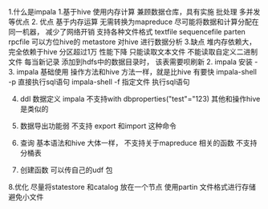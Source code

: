 1.什么是impala
    1.基于hive 使用内存计算 兼顾数据仓库，具有实施 批处理 多并发等优点
    2. 优点
        基于内存运算
        无需转换为mapreduce
        尽可能将数据和计算分配在同一机器， 减少了网络开销
        支持各种文件格式 textfile sequencefile parten rpcfile
        可以方位hive的 metastore 对hive 进行数据分析
    3.缺点
        堆内存依赖大， 完全依赖于hive
        分区超过1万 性能下降
        只能读取文本文件 不能读取自定义二进制文件
        每当新记录 添加到hdfs中的数据目录时， 该表需要呗刷新
2. impala 安装
    -
3. impala 基础使用
    操作方法和hive 方法一样，就是比hive 有要快
    impala-shell -p 直接执行sql语句
    impala-shell -f 指定文件 执行sql语句

4. ddl 数据定义
    impala 不支持with dbproperties("test"="123)
    其他和操作hive 是类似的

5. 数据导出功能弱
    不支持 export 和import 这种命令

6. 查询
    基本语法和hive 大体一样， 不支持关于mapreduce 相关的函数 不支持分桶表

7. 创建函数
    可以传自己的udf 包

8.优化
    尽量将statestore 和catalog 放在一个节点
    使用partin 文件格式进行存储
    避免小文件
    